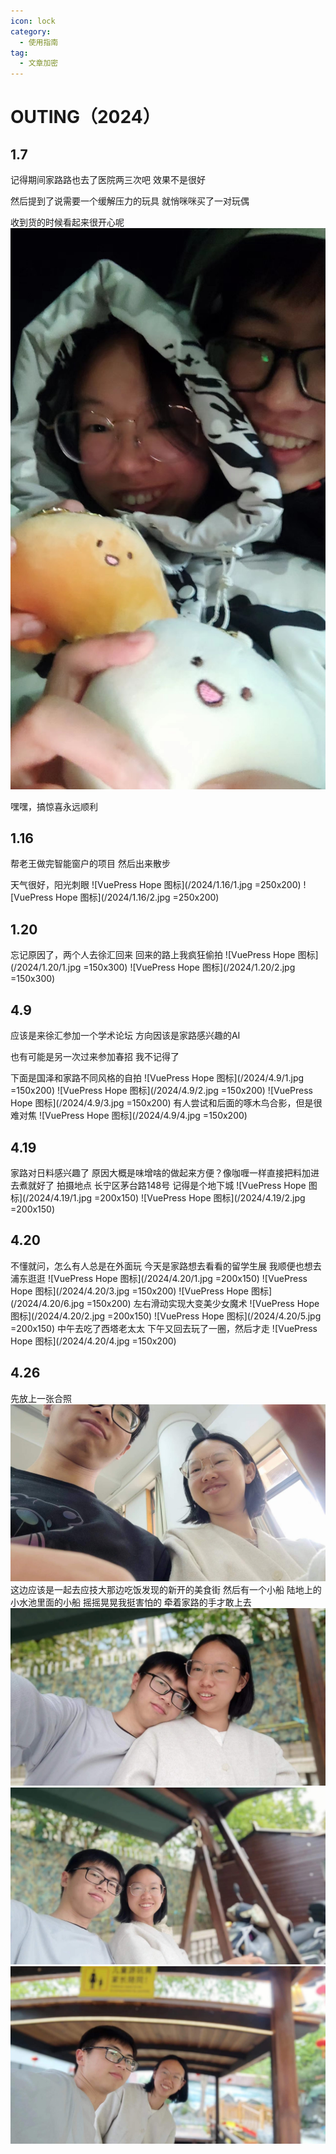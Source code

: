 ```yaml
---
icon: lock
category:
  - 使用指南
tag:
  - 文章加密
---
```


# OUTING（2024）

## 1.7
记得期间家路路也去了医院两三次吧
效果不是很好

然后提到了说需要一个缓解压力的玩具
就悄咪咪买了一对玩偶

收到货的时候看起来很开心呢
![VuePress Hope 图标](2024/1.7/1.jpg)

嘿嘿，搞惊喜永远顺利

## 1.16
帮老王做完智能窗户的项目
然后出来散步

天气很好，阳光刺眼
![VuePress Hope 图标](/2024/1.16/1.jpg  =250x200)
![VuePress Hope 图标](/2024/1.16/2.jpg  =250x200)

## 1.20
忘记原因了，两个人去徐汇回来
回来的路上我疯狂偷拍
![VuePress Hope 图标](/2024/1.20/1.jpg  =150x300)
![VuePress Hope 图标](/2024/1.20/2.jpg  =150x300)

## 4.9
应该是来徐汇参加一个学术论坛
方向因该是家路感兴趣的AI

也有可能是另一次过来参加春招
我不记得了

下面是国泽和家路不同风格的自拍
![VuePress Hope 图标](/2024/4.9/1.jpg  =150x200)
![VuePress Hope 图标](/2024/4.9/2.jpg  =150x200)
![VuePress Hope 图标](/2024/4.9/3.jpg  =150x200)
有人尝试和后面的啄木鸟合影，但是很难对焦
![VuePress Hope 图标](/2024/4.9/4.jpg  =150x200)

## 4.19
家路对日料感兴趣了
原因大概是味增啥的做起来方便？像咖喱一样直接把料加进去煮就好了
拍摄地点 长宁区茅台路148号
记得是个地下城
![VuePress Hope 图标](/2024/4.19/1.jpg  =200x150)
![VuePress Hope 图标](/2024/4.19/2.jpg  =200x150)

## 4.20
不懂就问，怎么有人总是在外面玩
今天是家路想去看看的留学生展
我顺便也想去浦东逛逛
![VuePress Hope 图标](/2024/4.20/1.jpg  =200x150)
![VuePress Hope 图标](/2024/4.20/3.jpg  =150x200)
![VuePress Hope 图标](/2024/4.20/6.jpg  =150x200)
左右滑动实现大变美少女魔术
![VuePress Hope 图标](/2024/4.20/2.jpg  =200x150)
![VuePress Hope 图标](/2024/4.20/5.jpg  =200x150)
中午去吃了西塔老太太
下午又回去玩了一圈，然后才走
![VuePress Hope 图标](/2024/4.20/4.jpg  =150x200)


## 4.26
先放上一张合照
![VuePress Hope 图标](/2024/4.26/1.jpg)
这边应该是一起去应技大那边吃饭发现的新开的美食街
然后有一个小船
陆地上的小水池里面的小船
摇摇晃晃我挺害怕的
牵着家路的手才敢上去
![VuePress Hope 图标](/2024/4.26/2.jpg)
![VuePress Hope 图标](/2024/4.26/3.jpg)
![VuePress Hope 图标](/2024/4.26/4.jpg)
